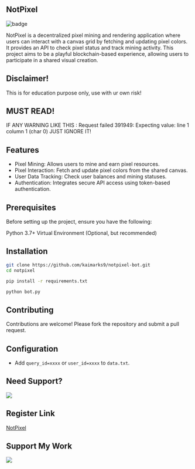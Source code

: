 ## NotPixel
![badge](https://img.shields.io/badge/version-1.0-blue)

NotPixel is a decentralized pixel mining and rendering application where users can interact with a canvas grid by fetching and updating pixel colors. It provides an API to check pixel status and track mining activity. This project aims to be a playful blockchain-based experience, allowing users to participate in a shared visual creation.

## Disclaimer!
This is for education purpose only, use with ur own risk!

## MUST READ!
IF ANY WARNING LIKE THIS : Request failed 391949: Expecting value: line 1 column 1 (char 0)
JUST IGNORE IT!

## Features
- Pixel Mining: Allows users to mine and earn pixel resources.
- Pixel Interaction: Fetch and update pixel colors from the shared canvas.
- User Data Tracking: Check user balances and mining statuses.
- Authentication: Integrates secure API access using token-based authentication.

## Prerequisites
Before setting up the project, ensure you have the following:

Python 3.7+
Virtual Environment (Optional, but recommended)

## Installation

```bash
git clone https://github.com/kaimarks9/notpixel-bot.git
cd notpixel
```
```bash
pip install -r requirements.txt
```
```bash
python bot.py
```
## Contributing
Contributions are welcome! Please fork the repository and submit a pull request.

## Configuration
- Add `query_id=xxxx` or `user_id=xxxx` to `data.txt`.

## Need Support?
[<img src="https://img.shields.io/badge/Telegram-%40Me-orange">](https://t.me/kaimarks9)

## Register Link
[NotPixel](https://t.me/notpixel/app?startapp=f5791227811)

## Support My Work
[<img
src="https://img.shields.io/badge/Binance-FCD535?style=for-the-badge&logo=binance&logoColor=white">](https://trakteer.id/kaimarks9)
